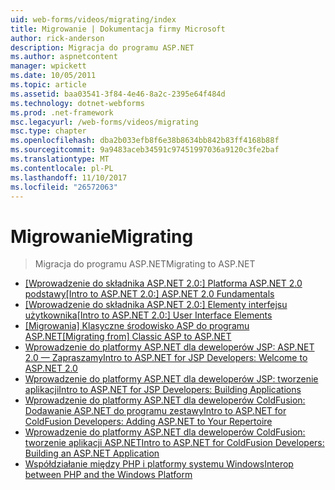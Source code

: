 ```yaml
---
uid: web-forms/videos/migrating/index
title: Migrowanie | Dokumentacja firmy Microsoft
author: rick-anderson
description: Migracja do programu ASP.NET
ms.author: aspnetcontent
manager: wpickett
ms.date: 10/05/2011
ms.topic: article
ms.assetid: baa03541-3f84-4e46-8a2c-2395e64f484d
ms.technology: dotnet-webforms
ms.prod: .net-framework
msc.legacyurl: /web-forms/videos/migrating
msc.type: chapter
ms.openlocfilehash: dba2b033efb8f6e38b8634bb842b83ff4168b88f
ms.sourcegitcommit: 9a9483aceb34591c97451997036a9120c3fe2baf
ms.translationtype: MT
ms.contentlocale: pl-PL
ms.lasthandoff: 11/10/2017
ms.locfileid: "26572063"
---
```

<a name="migrating"></a><span data-ttu-id="ba28a-103">Migrowanie</span><span class="sxs-lookup"><span data-stu-id="ba28a-103">Migrating</span></span>
====================
> <span data-ttu-id="ba28a-104">Migracja do programu ASP.NET</span><span class="sxs-lookup"><span data-stu-id="ba28a-104">Migrating to ASP.NET</span></span>


- <span data-ttu-id="ba28a-105">[[Wprowadzenie do składnika ASP.NET 2.0:] Platforma ASP.NET 2.0 podstawy](intro-to-aspnet-20-aspnet-20-fundamentals.md)</span><span class="sxs-lookup"><span data-stu-id="ba28a-105">[[Intro to ASP.NET 2.0:] ASP.NET 2.0 Fundamentals](intro-to-aspnet-20-aspnet-20-fundamentals.md)</span></span>
- <span data-ttu-id="ba28a-106">[[Wprowadzenie do składnika ASP.NET 2.0:] Elementy interfejsu użytkownika](intro-to-aspnet-20-user-interface-elements.md)</span><span class="sxs-lookup"><span data-stu-id="ba28a-106">[[Intro to ASP.NET 2.0:] User Interface Elements](intro-to-aspnet-20-user-interface-elements.md)</span></span>
- <span data-ttu-id="ba28a-107">[[Migrowania] Klasyczne środowisko ASP do programu ASP.NET](migrating-from-classic-asp-to-aspnet.md)</span><span class="sxs-lookup"><span data-stu-id="ba28a-107">[[Migrating from] Classic ASP to ASP.NET](migrating-from-classic-asp-to-aspnet.md)</span></span>
- [<span data-ttu-id="ba28a-108">Wprowadzenie do platformy ASP.NET dla deweloperów JSP: ASP.NET 2.0 — Zapraszamy</span><span class="sxs-lookup"><span data-stu-id="ba28a-108">Intro to ASP.NET for JSP Developers: Welcome to ASP.NET 2.0</span></span>](intro-to-aspnet-for-jsp-developers-welcome-to-aspnet-20.md)
- [<span data-ttu-id="ba28a-109">Wprowadzenie do platformy ASP.NET dla deweloperów JSP: tworzenie aplikacji</span><span class="sxs-lookup"><span data-stu-id="ba28a-109">Intro to ASP.NET for JSP Developers: Building Applications</span></span>](intro-to-aspnet-for-jsp-developers-building-applications.md)
- [<span data-ttu-id="ba28a-110">Wprowadzenie do platformy ASP.NET dla deweloperów ColdFusion: Dodawanie ASP.NET do programu zestawy</span><span class="sxs-lookup"><span data-stu-id="ba28a-110">Intro to ASP.NET for ColdFusion Developers: Adding ASP.NET to Your Repertoire</span></span>](intro-to-aspnet-for-coldfusion-developers-adding-aspnet-to-your-repertoire.md)
- [<span data-ttu-id="ba28a-111">Wprowadzenie do platformy ASP.NET dla deweloperów ColdFusion: tworzenie aplikacji ASP.NET</span><span class="sxs-lookup"><span data-stu-id="ba28a-111">Intro to ASP.NET for ColdFusion Developers: Building an ASP.NET Application</span></span>](introduction-to-aspnet-for-coldfusion-developers-building-an-aspnet-application.md)
- [<span data-ttu-id="ba28a-112">Współdziałanie między PHP i platformy systemu Windows</span><span class="sxs-lookup"><span data-stu-id="ba28a-112">Interop between PHP and the Windows Platform</span></span>](interop-between-php-and-the-windows-platform.md)
